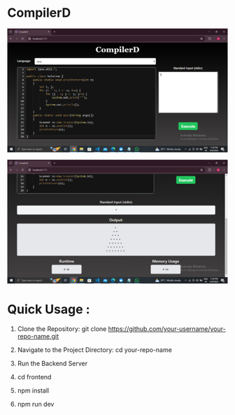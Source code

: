 # CompilerD

![Code Debugger Screenshot](./images/screenshot1.png)

![Code Debugger Screenshot](./images/screenshot2.png)

# Quick Usage :

1. Clone the Repository:
git clone https://github.com/your-username/your-repo-name.git

2. Navigate to the Project Directory:
cd your-repo-name

3. Run the Backend Server

4. cd frontend

5. npm install

6. npm run dev